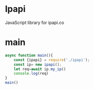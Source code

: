 # Ipapi
JavaScript library for ipapi.co
# main
```js
async function main(){
    const {ipapi} = require('./ipapi');
    const ip= new ipapi();
    let req=await ip.my_ip()
    console.log(req)
}
main()
```
